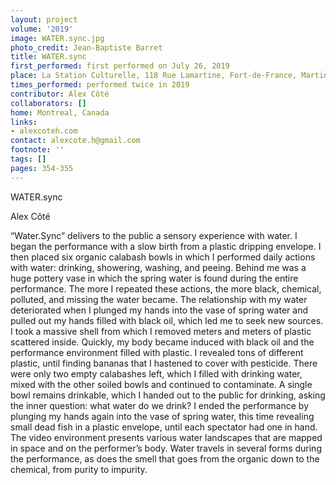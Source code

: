 ```yaml
---
layout: project
volume: '2019'
image: WATER.sync.jpg
photo_credit: Jean-Baptiste Barret
title: WATER.sync
first_performed: first performed on July 26, 2019
place: La Station Culturelle, 118 Rue Lamartine, Fort-de-France, Martinique
times_performed: performed twice in 2019
contributor: Alex Côté
collaborators: []
home: Montreal, Canada
links:
- alexcoteh.com
contact: alexcote.h@gmail.com
footnote: ''
tags: []
pages: 354-355
---
```



WATER.sync

Alex Côté

“Water.Sync” delivers to the public a sensory experience with water. I began the performance with a slow birth from a plastic dripping envelope. I then placed six organic calabash bowls in which I performed daily actions with water: drinking, showering, washing, and peeing. Behind me was a huge pottery vase in which the spring water is found during the entire performance. The more I repeated these actions, the more black, chemical, polluted, and missing the water became. The relationship with my water deteriorated when I plunged my hands into the vase of spring water and pulled out my hands filled with black oil, which led me to seek new sources. I took a massive shell from which I removed meters and meters of plastic scattered inside. Quickly, my body became induced with black oil and the performance environment filled with plastic. I revealed tons of different plastic, until finding bananas that I hastened to cover with pesticide. There were only two empty calabashes left, which I filled with drinking water, mixed with the other soiled bowls and continued to contaminate. A single bowl remains drinkable, which I handed out to the public for drinking, asking the inner question: what water do we drink? I ended the performance by plunging my hands again into the vase of spring water, this time revealing small dead fish in a plastic envelope, until each spectator had one in hand. The video environment presents various water landscapes that are mapped in space and on the performer’s body. Water travels in several forms during the performance, as does the smell that goes from the organic down to the chemical, from purity to impurity.
